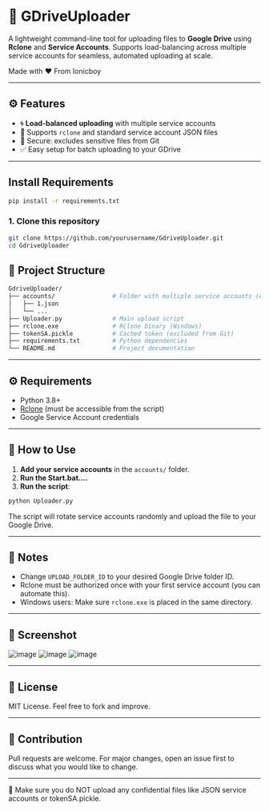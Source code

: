 # 🚀 GDriveUploader

A lightweight command-line tool for uploading files to **Google Drive** using **Rclone** and **Service Accounts**. Supports load-balancing across multiple service accounts for seamless, automated uploading at scale.

Made with ❤️ From Ionicboy

---
## ⚙️ Features

- 🌀 **Load-balanced uploading** with multiple service accounts
- 💾 Supports `rclone` and standard service account JSON files
- 🔐 Secure: excludes sensitive files from Git
- ✅ Easy setup for batch uploading to your GDrive
---

## Install Requirements
```bash 
pip install -r requirements.txt
```

### 1. Clone this repository

```bash
git clone https://github.com/yourusername/GdriveUploader.git
cd GdriveUploader

```
## 📁 Project Structure

```bash
GdriveUploader/
├── accounts/                # Folder with multiple service accounts (excluded from Git)
│   ├── 1.json
│   └── ...
├── Uploader.py              # Main upload script
├── rclone.exe               # Rclone binary (Windows)
├── tokenSA.pickle           # Cached token (excluded from Git)
├── requirements.txt         # Python dependencies
└── README.md                # Project documentation
```

---

## ⚙️ Requirements

- Python 3.8+
- [Rclone](https://rclone.org/downloads/) (must be accessible from the script)
- Google Service Account credentials
---

## 🧪 How to Use

1. **Add your service accounts** in the `accounts/` folder.
2. **Run the Start.bat....**
3. **Run the script**:

```bash
python Uploader.py
```

The script will rotate service accounts randomly and upload the file to your Google Drive.

---

## 📌 Notes

- Change `UPLOAD_FOLDER_ID` to your desired Google Drive folder ID.
- Rclone must be authorized once with your first service account (you can automate this).
- Windows users: Make sure `rclone.exe` is placed in the same directory.

---

## 📸 Screenshot

![image](https://github.com/user-attachments/assets/397012b6-2aac-4c09-8933-25800d49af7a)
![image](https://github.com/user-attachments/assets/aa83c4e9-b96d-42dd-a7df-55bbfd4773ad)
![image](https://github.com/user-attachments/assets/22e9cd3a-7365-4116-b0e3-ef3b277943a3)

---

## 📜 License

MIT License. Feel free to fork and improve.

---

## 🤝 Contribution

Pull requests are welcome. For major changes, open an issue first to discuss what you would like to change.

---
🛑 Make sure you do NOT upload any confidential files like JSON service accounts or tokenSA.pickle.
